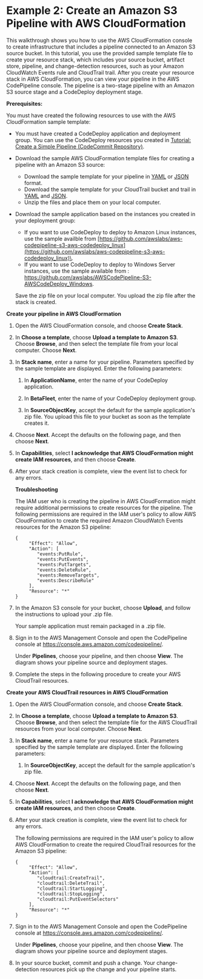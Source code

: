 # Example 2: Create an Amazon S3 Pipeline with AWS CloudFormation<a name="tutorials-cloudformation-s3"></a>

This walkthrough shows you how to use the AWS CloudFormation console to create infrastructure that includes a pipeline connected to an Amazon S3 source bucket\. In this tutorial, you use the provided sample template file to create your resource stack, which includes your source bucket, artifact store, pipeline, and change\-detection resources, such as your Amazon CloudWatch Events rule and CloudTrail trail\. After you create your resource stack in AWS CloudFormation, you can view your pipeline in the AWS CodePipeline console\. The pipeline is a two\-stage pipeline with an Amazon S3 source stage and a CodeDeploy deployment stage\.

**Prerequisites:**

You must have created the following resources to use with the AWS CloudFormation sample template:
+ You must have created a CodeDeploy application and deployment group\. You can use the CodeDeploy resources you created in [Tutorial: Create a Simple Pipeline \(CodeCommit Repository\)](tutorials-simple-codecommit.md)\.
+ Download the sample AWS CloudFormation template files for creating a pipeline with an Amazon S3 source: 
  + Download the sample template for your pipeline in [YAML](samples/codepipeline-s3-events-yaml.zip) or [JSON](samples/codepipeline-s3-events-json.zip) format\.
  + Download the sample template for your CloudTrail bucket and trail in [YAML](samples/codepipeline-s3-cloudtrail-yaml.zip) and [JSON](samples/codepipeline-s3-cloudtrail-json.zip)\.
  + Unzip the files and place them on your local computer\.
+ Download the sample application based on the instances you created in your deployment group:
  + If you want to use CodeDeploy to deploy to Amazon Linux instances, use the sample availble from [https://github.com/awslabs/aws-codepipeline-s3-aws-codedeploy_linux](https://github.com/awslabs/aws-codepipeline-s3-aws-codedeploy_linux)\.
  + If you want to use CodeDeploy to deploy to Windows Server instances, use the sample available from : [https://github\.com/awslabs/AWSCodePipeline\-S3\-AWSCodeDeploy\_Windows](https://github.com/awslabs/AWSCodePipeline-S3-AWSCodeDeploy_Windows)\.

  Save the zip file on your local computer\. You upload the zip file after the stack is created\.

**Create your pipeline in AWS CloudFormation**

1. Open the AWS CloudFormation console, and choose **Create Stack**\.

1. In **Choose a template**, choose **Upload a template to Amazon S3**\. Choose **Browse**, and then select the template file from your local computer\. Choose **Next**\.

1. In **Stack name**, enter a name for your pipeline\. Parameters specified by the sample template are displayed\. Enter the following parameters: 

   1. In **ApplicationName**, enter the name of your CodeDeploy application\.

   1. In **BetaFleet**, enter the name of your CodeDeploy deployment group\.

   1. In **SourceObjectKey**, accept the default for the sample application's zip file\. You upload this file to your bucket as soon as the template creates it\.

1. Choose **Next**\. Accept the defaults on the following page, and then choose **Next**\.

1. In **Capabilities**, select **I acknowledge that AWS CloudFormation might create IAM resources**, and then choose **Create**\.

1. After your stack creation is complete, view the event list to check for any errors\.

   **Troubleshooting**

   The IAM user who is creating the pipeline in AWS CloudFormation might require additional permissions to create resources for the pipeline\. The following permissions are required in the IAM user's policy to allow AWS CloudFormation to create the required Amazon CloudWatch Events resources for the Amazon S3 pipeline:

   ```
   {
        "Effect": "Allow",
        "Action": [
           "events:PutRule",
           "events:PutEvents",
           "events:PutTargets",
           "events:DeleteRule",
           "events:RemoveTargets",
           "events:DescribeRule"
        ],
        "Resource": "*"
   }
   ```

1. In the Amazon S3 console for your bucket, choose **Upload**, and follow the instructions to upload your \.zip file\.

   Your sample application must remain packaged in a \.zip file\.

1. Sign in to the AWS Management Console and open the CodePipeline console at [https://console\.aws\.amazon\.com/codepipeline/](https://console.aws.amazon.com/codepipeline/)\.

   Under **Pipelines**, choose your pipeline, and then choose **View**\. The diagram shows your pipeline source and deployment stages\.

1. Complete the steps in the following procedure to create your AWS CloudTrail resources\.

**Create your AWS CloudTrail resources in AWS CloudFormation**

1. Open the AWS CloudFormation console, and choose **Create Stack**\.

1. In **Choose a template**, choose **Upload a template to Amazon S3**\. Choose **Browse**, and then select the template file for the AWS CloudTrail resources from your local computer\. Choose **Next**\.

1. In **Stack name**, enter a name for your resource stack\. Parameters specified by the sample template are displayed\. Enter the following parameters: 

   1. In **SourceObjectKey**, accept the default for the sample application's zip file\.

1. Choose **Next**\. Accept the defaults on the following page, and then choose **Next**\.

1. In **Capabilities**, select **I acknowledge that AWS CloudFormation might create IAM resources**, and then choose **Create**\.

1. After your stack creation is complete, view the event list to check for any errors\.

   The following permissions are required in the IAM user's policy to allow AWS CloudFormation to create the required CloudTrail resources for the Amazon S3 pipeline:

   ```
   {
        "Effect": "Allow",
        "Action": [
           "cloudtrail:CreateTrail",
           "cloudtrail:DeleteTrail",
           "cloudtrail:StartLogging",
           "cloudtrail:StopLogging",
           "cloudtrail:PutEventSelectors"
        ],
        "Resource": "*"
   }
   ```

1. Sign in to the AWS Management Console and open the CodePipeline console at [https://console\.aws\.amazon\.com/codepipeline/](https://console.aws.amazon.com/codepipeline/)\.

   Under **Pipelines**, choose your pipeline, and then choose **View**\. The diagram shows your pipeline source and deployment stages\.

1. In your source bucket, commit and push a change\. Your change\-detection resources pick up the change and your pipeline starts\.